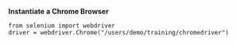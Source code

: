 **Instantiate a Chrome Browser**
```
from selenium import webdriver 
driver = webdriver.Chrome("/users/demo/training/chromedriver")
```

